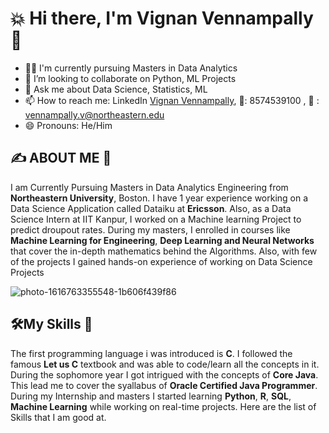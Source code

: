 # 💥 Hi there, I'm Vignan Vennampally 👋



- 🧑‍🎓 I'm currently pursuing Masters in Data Analytics
- 👬 I’m looking to collaborate on Python, ML Projects
- 💬 Ask me about Data Science, Statistics, ML
- 📫 How to reach me: LinkedIn [Vignan Vennampally](https://www.linkedin.com/in/vignan-vennampally/), 📱: 8574539100 , 📧 : vennampally.v@northeastern.edu
- 😄 Pronouns: He/Him

## ✍️ ABOUT ME 💼

I am Currently Pursuing Masters in Data Analytics Engineering from **Northeastern University**, Boston. I have 1 year experience working on a Data Science Application called Dataiku at **Ericsson**. Also, as a Data Science Intern at IIT Kanpur, I worked on a Machine learning Project to predict droupout rates. During my masters, I enrolled in courses like **Machine Learning for Engineering**, **Deep Learning and Neural Networks** that cover the in-depth mathematics behind the Algorithms. Also, with few of the projects I gained hands-on experience of working on Data Science Projects


![photo-1616763355548-1b606f439f86](https://user-images.githubusercontent.com/84727716/168519807-e63c2901-dc4a-425c-9f77-e94e6b6442b9.jpg)



## 🛠️My Skills 🔧

The first programming language i was introduced is **C**. I followed the famous **Let us C** textbook and was able to code/learn all the concepts in it. During the sophomore year I got intrigued with the concepts of **Core Java**. This lead me to cover the syallabus of **Oracle Certified Java Programmer**. During my Internship and masters I started learning **Python**, **R**, **SQL**, **Machine Learning** while working on real-time projects. Here are the list of Skills that I am good at.

